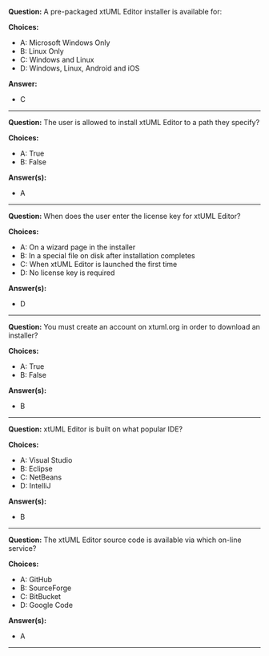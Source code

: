 __Question:__ A pre-packaged xtUML Editor installer is available for:

__Choices:__
  - A: Microsoft Windows Only
  - B: Linux Only
  - C: Windows and Linux
  - D: Windows, Linux, Android and iOS
  
__Answer:__
  - C
  
----

__Question:__ The user is allowed to install xtUML Editor to a path they specify?

__Choices:__
  - A: True
  - B: False
  
__Answer(s):__
  - A

----

__Question:__ When does the user enter the license key for xtUML Editor?

__Choices:__
  - A:  On a wizard page in the installer
  - B:  In a special file on disk after installation completes
  - C:  When xtUML Editor is launched the first time
  - D:  No license key is required
  
__Answer(s):__
  - D
  
----

__Question:__ You must create an account on xtuml.org in order to download an installer?

__Choices:__ 
  - A: True
  - B: False
  
__Answer(s):__
  - B

----

__Question:__ xtUML Editor is built on what popular IDE?

__Choices:__
  - A:  Visual Studio
  - B:  Eclipse
  - C:  NetBeans
  - D:  IntelliJ
  
__Answer(s):__
  - B
  
----

__Question:__ The xtUML Editor source code is available via which on-line service?

__Choices:__
  - A:  GitHub
  - B:  SourceForge
  - C:  BitBucket
  - D:  Google Code
  
__Answer(s):__
  - A
  
----
